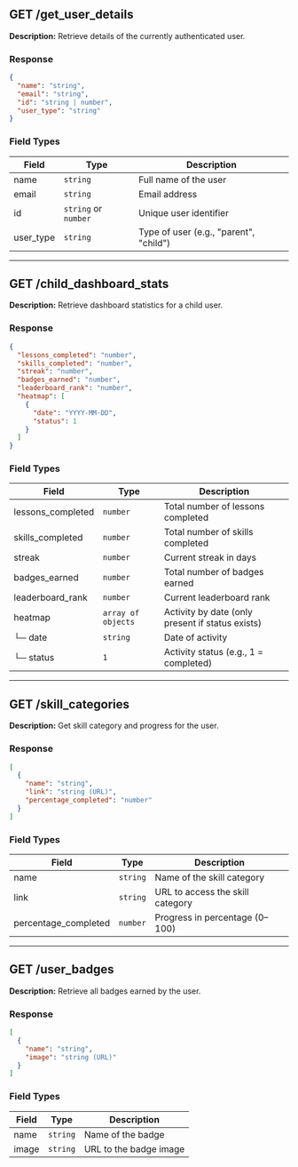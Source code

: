 ## **GET /get\_user\_details**

**Description:** Retrieve details of the currently authenticated user.

### Response

```json
{
  "name": "string",
  "email": "string",
  "id": "string | number",
  "user_type": "string"
}
```

### Field Types

| Field      | Type                 | Description                            |
| ---------- | -------------------- | -------------------------------------- |
| name       | `string`             | Full name of the user                  |
| email      | `string`             | Email address                          |
| id         | `string` or `number` | Unique user identifier                 |
| user\_type | `string`             | Type of user (e.g., "parent", "child") |
 
---

## **GET /child\_dashboard\_stats**

**Description:** Retrieve dashboard statistics for a child user.

### Response

```json
{
  "lessons_completed": "number",
  "skills_completed": "number",
  "streak": "number",
  "badges_earned": "number",
  "leaderboard_rank": "number",
  "heatmap": [
    {
      "date": "YYYY-MM-DD",
      "status": 1
    }
  ]
}
```

### Field Types

| Field              | Type                | Description                                      |
| ------------------ | ------------------- | ------------------------------------------------ |
| lessons\_completed | `number`            | Total number of lessons completed                |
| skills\_completed  | `number`            | Total number of skills completed                 |
| streak             | `number`            | Current streak in days                           |
| badges\_earned     | `number`            | Total number of badges earned                    |
| leaderboard\_rank  | `number`            | Current leaderboard rank                         |
| heatmap            | `array of objects`  | Activity by date (only present if status exists) |
| └─ date            | `string`            | Date of activity                                 |
| └─ status          | `1`                   | Activity status (e.g., 1 = completed)            |

---

## **GET /skill\_categories**

**Description:** Get skill category and progress for the user.

### Response

```json
[
  {
    "name": "string",
    "link": "string (URL)",
    "percentage_completed": "number"
  }
]
```

### Field Types

| Field                 | Type     | Description                      |
| --------------------- | -------- | -------------------------------- |
| name                  | `string` | Name of the skill category       |
| link                  | `string` | URL to access the skill category |
| percentage\_completed | `number` | Progress in percentage (0–100)   |

---

## **GET /user\_badges**

**Description:** Retrieve all badges earned by the user.

### Response

```json
[
  {
    "name": "string",
    "image": "string (URL)"
  }
]
```

### Field Types

| Field | Type     | Description            |
| ----- | -------- | ---------------------- |
| name  | `string` | Name of the badge      |
| image | `string` | URL to the badge image |
